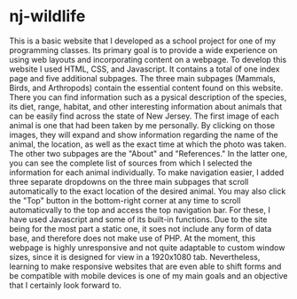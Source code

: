 # nj-wildlife
This is a basic website that I developed as a school project for one of my programming classes. Its primary goal is to provide a wide experience on using web layouts and incorporating content on a webpage. To develop this website I used HTML, CSS, and Javascript.
It contains a total of one index page and five additional subpages.
The three main subpages (Mammals, Birds, and Arthropods) contain the essential content found on this website. There you can find information such as a pysical description of the species, its diet, range, habitat, and other interesting information about animals that can be easily find across the state of New Jersey. The first image of each animal is one that had been taken by me personally. By clicking on those images, they will expand and show information regarding the name of the animal, the location, as well as the exact time at which the photo was taken.
The other two subpages are the "About" and "References." In the latter one, you can see the complete list of sources from which I selected the information for each animal individually.
To make navigation easier, I added three separate dropdowns on the three main subpages that scroll automatically to the exact location of the desired animal. You may also click the "Top" button in the bottom-right corner at any time to scroll automaticvally to the top and access the top navigation bar. For these, I have used Javascript and some of its built-in functions.
Due to the site being for the most part a static one, it soes not include any form of data base, and therefore does not make use of PHP. At the moment, this webpage is highly unresponsive and not quite adaptable to custom window sizes, since it is designed for view in a 1920x1080 tab. Nevertheless, learning to make responsive websites that are even able to shift forms and be compatible with mobile devices is one of my main goals and an objective that I certainly look forward to.

